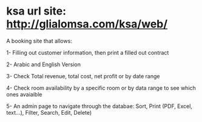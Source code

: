 ksa  url site: http://glialomsa.com/ksa/web/
===
A booking site that allows:

1- Filling out customer information, then print a filled out contract

2- Arabic and English Version

3- Check Total revenue, total cost, net profit or by date range

4- Check room availability by a specific room or by data range to see which ones avaiaible

5- An admin page to navigate through the databae: Sort, Print (PDF, Excel, text...), Filter, Search, Edit, Delete)

